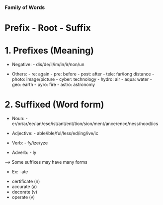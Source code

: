 ### Family of Words
# Prefix - Root - Suffix
# 1. Prefixes (Meaning)
+ Negative: - dis/de/il/im/in/ir/non/un

+ Others:   - re: again
            - pre: before
            - post: after
            - tele: far/long distance
            - photo: image/picture
            - cyber: technology
            - hydro: air
            - aqua: water
            - geo: earth
            - pyro: fire
            - astro: astronomy


# 2. Suffixed (Word form)
+ Noun:         - er/or/ar/ee/ian/ese/ist/ant/ent/tion/sion/ment/ance/ence/ness/hood/ics

+ Adjective:    - able/ible/ful/less/ed/ing/ive/ic

+ Verb:         - fy/ize/yze

+ Adverb:       - ly

--> Some suffixes may have many forms
+ Ex: -ate
- certificate (n)
- accurate (a)
- decorate (v)
- operate (v)